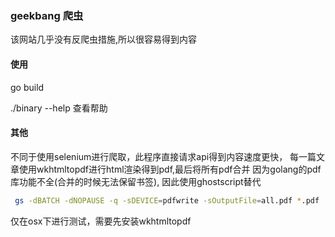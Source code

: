 ### geekbang 爬虫

该网站几乎没有反爬虫措施,所以很容易得到内容

#### 使用

go build

./binary --help  查看帮助

#### 其他

不同于使用selenium进行爬取，此程序直接请求api得到内容速度更快，
每一篇文章使用wkhtmltopdf进行html渲染得到pdf,最后将所有pdf合并
因为golang的pdf库功能不全(合并的时候无法保留书签), 因此使用ghostscript替代

```bash
 gs -dBATCH -dNOPAUSE -q -sDEVICE=pdfwrite -sOutputFile=all.pdf *.pdf
```

仅在osx下进行测试，需要先安装wkhtmltopdf